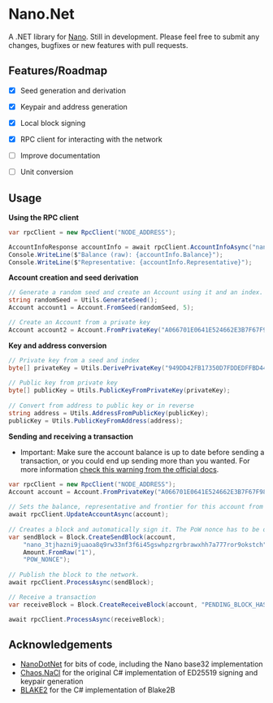 # Nano.Net
A .NET library for [Nano](https://nano.org).
Still in development. Please feel free to submit any changes, bugfixes or new features with pull requests.


## Features/Roadmap
* [x] Seed generation and derivation
* [x] Keypair and address generation
* [x] Local block signing
* [x] RPC client for interacting with the network
* [ ] Improve documentation
* [ ] Unit conversion


## Usage
**Using the RPC client**
```c#
var rpcClient = new RpcClient("NODE_ADDRESS");

AccountInfoResponse accountInfo = await rpcClient.AccountInfoAsync("nano_3r9rdhbipf9xsnpxdhf7h7kebo8iyfefc9s3bcx4racody5wubz1y1kzaon9");
Console.WriteLine($"Balance (raw): {accountInfo.Balance}");
Console.WriteLine($"Representative: {accountInfo.Representative}");
```

**Account creation and seed derivation**
```c#
// Generate a random seed and create an Account using it and an index.
string randomSeed = Utils.GenerateSeed();
Account account1 = Account.FromSeed(randomSeed, 5);

// Create an Account from a private key
Account account2 = Account.FromPrivateKey("A066701E0641E524662E3B7F67F98A248C300017BAA8AA0D91A95A2BCAF8D4D8");
```

**Key and address conversion**
```c#
// Private key from a seed and index
byte[] privateKey = Utils.DerivePrivateKey("949DD42FB17350D7FDDEDFFBD44CB1D4DF977026E715E0C91C5A62FB6CA72716", index: 5);
            
// Public key from private key
byte[] publicKey = Utils.PublicKeyFromPrivateKey(privateKey);
            
// Convert from address to public key or in reverse
string address = Utils.AddressFromPublicKey(publicKey);
publicKey = Utils.PublicKeyFromAddress(address);
```

**Sending and receiving  a transaction**  
* Important: Make sure the account balance is up to date before sending a transaction,
  or you could end up sending more than you wanted.
  For more information [check this warning from the official docs](https://docs.nano.org/integration-guides/key-management/?h=bip#:~:text=Warning,account_info%20RPC%20call.).
```c#
var rpcClient = new RpcClient("NODE_ADDRESS");
Account account = Account.FromPrivateKey("A066701E0641E524662E3B7F67F98A248C300017BAA8AA0D91A95A2BCAF8D4D8");
            
// Sets the balance, representative and frontier for this account from a node. Can also be set manually.
await rpcClient.UpdateAccountAsync(account);
            
// Creates a block and automatically sign it. The PoW nonce has to be obtained externally. Unit conversion isn't implemented yet.
var sendBlock = Block.CreateSendBlock(account,
    "nano_3tjhazni9juaoa8q9rw33nf3f6i45gswhpzrgrbrawxhh7a777ror9okstch",
    Amount.FromRaw("1"), 
    "POW_NONCE");
            
// Publish the block to the network.
await rpcClient.ProcessAsync(sendBlock);

// Receive a transaction
var receiveBlock = Block.CreateReceiveBlock(account, "PENDING_BLOCK_HASH", Amount.FromRaw("1"), "POW_NONCE"); // You can also get pending blocks for an account using the rpc client and use a PendingBlock object as an argument.

await rpcClient.ProcessAsync(receiveBlock);
```


## Acknowledgements
* [NanoDotNet](https://github.com/Flufd/NanoDotNet) for bits of code, including the Nano base32 implementation
* [Chaos.NaCl](https://github.com/CodesInChaos/Chaos.NaCl) for the original C# implementation of ED25519 signing and keypair generation
* [BLAKE2](https://github.com/BLAKE2/BLAKE2) for the C# implementation of Blake2B
